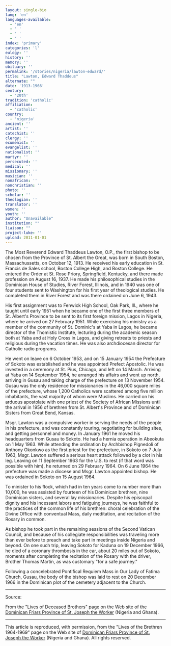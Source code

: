 ```yaml
---
layout: single-bio
lang: 'en'
languages-available:
  - 'en'
  - ' '
  - ' '
  - ' '
index: 'primary'
categories: 'l'
eulogy: ''
history: ''
memory: ''
obituary: ''
permalink: '/stories/nigeria/lawton-edward/'
title: "Lawton, Edward Thaddeus"
alternate: ""
date: '1913-1966'
century:
  - '20th'
tradition: 'catholic'
affiliation:
  - 'catholic'
country:
  - 'nigeria'
ancient: ''
artist: ''
catechist: ''
clergy: ''
ecumenist: ''
evangelist: ''
nationalist: ''
martyr: ''
persecuted: ''
medical: ''
missionary: ''
musician: ''
nonafrican: ''
nonchristian: ''
photo: ''
scholar: ''
theologian: ''
translator: ''
women: ''
youth: ''
author: "Unavailable"
institution: ""
liaison: ""
project-luke: ''
upload: 2011-01-01
---
```




The Most Reverend Edward Thaddeus Lawton, O.P., the first bishop to
be chosen from the Province of St. Albert the Great, was born in South
Boston, Massachussetts, on October 12, 1913. He received his early education
in St. Francis de Sales school, Boston College High, and Boston College. He
entered the Order at St. Rose Priory, Springfield, Kentucky, and there made
profession on August 16, 1937. He made his philosophical studies in the
Dominican House of Studies, River Forest, Illinois, and in 1940 was one of
four students sent to Washington for his first year of theological studies. He
completed them in River Forest and was there ordained on June 6, 1943.

His first assignment was to Fenwick High School, Oak Park, Ill., where he
taught until early 1951 when he became one of the first three members of St.
Albert's Province to be sent to its first foreign mission, Lagos in Nigeria,
where he arrived on 27 February 1951. While exercising his ministry as a
member of the community of St. Dominic's at Yaba in Lagos, he became director
of the Thomistic Institute, lecturing during the academic season both at Yaba
and at Holy Cross in Lagos, and giving retreats to priests and religious
during the vacation times. He was also archdiocesan director for Catholic
radio programs.

He went on leave on 6 October 1953, and on 15 January 1954 the Prefecture
of Sokoto was established and he was appointed Prefect Apostolic. He was
invested in a ceremony at St. Pius, Chicago, and left on 14 March. Arriving at
Yaba on 14 September 1954, he arranged his affairs and went up north, arriving
in Gusau and taking charge of the prefecture on 13 November 1954. Gusau was
the only residence for missionaries in the 46,000 square miles of the
prefecture, whose 1,200 Catholics were scattered among five million
inhabitants, the vast majority of whom were Muslims. He carried on his arduous
apostolate with one priest of the Society of African Missions until the
arrival in 1956 of brethren from St. Albert's Province and of Dominican
Sisters from Great Bend, Kansas.

Msgr. Lawton was a compulsive worker in serving the needs of the people in
his prefecture, and was constantly touring, negotiating for building sites,
and getting personnel and money. In January 1961 he moved his headquarters from
Gusau to Sokoto. He had a hernia operation in Abeokuta on 1 May 1963. While
attending the ordination by Archbishop Pignedoli of Anthony Okonkwo as the
first priest for the prefecture, in Sokoto on 7 July 1963, Msgr. Lawton suffered a
serious heart attack followed by a clot in his leg. Leaving on 11 September
1963 for the U.S. to rest (if that word was possible with him), he returned on
29 February 1964. On 6 June 1964 the prefecture was made a diocese and Msgr. Lawton
appointed bishop. He was ordained in Sokoto on 15 August 1964.

To minister to his flock, which had in ten years come to number more than
10,000, he was assisted by fourteen of his Dominican brethren, nine Dominican
sisters, and several lay missionaries. Despite his episcopal dignity and his
incessant labors and fatiguing journeys, he was faithful to the practices of
the common life of his brethren: choral celebration of the Divine Office with
conventual Mass, daily meditation, and recitation of the Rosary in common.

As bishop he took part in the remaining sessions of the Second Vatican
Council, and because of his collegiate responsibilities was traveling more
than ever before to preach and take part in meetings inside Nigeria and beyond. On one such trip, leaving Sokoto for Kaduna on 19 December 1966, he died of a coronary thrombosis in the car, about 20 miles out of
Sokoto, moments after completing the recitation of the Rosary with the driver,
Brother Thomas Martin, as was customary "for a safe journey."

Following a concelebrated Pontifical Requiem Mass in Our Lady of Fatima
Church, Gusau, the body of the bishop was laid to rest on 20 December 1966 in
the Dominican plot of the cemetery adjacent to the Church.

---

Source:

From the "Lives of Deceased Brothers" page on the Web site of the [Dominican Friars Province of St. Joseph the Worker](http://www.domcentral.org) (Nigeria and Ghana).

---

This article is reproduced, with permission, from the "Lives of the Brethren 1964-1969" page on the Web site of [Dominican Friars Province of St. Joseph the Worker](http://www.domcentral.org) (Nigeria and Ghana). All rights reserved.